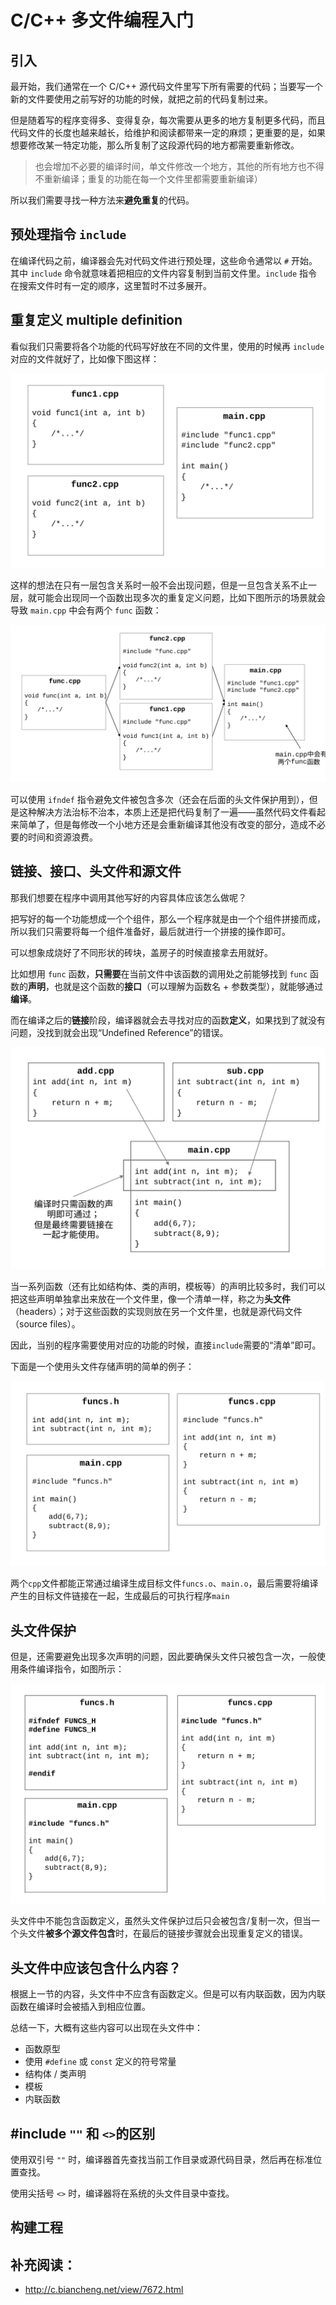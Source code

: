 # C/C++ 多文件编程入门

## 引入

最开始，我们通常在一个 C/C++ 源代码文件里写下所有需要的代码；当要写一个新的文件要使用之前写好的功能的时候，就把之前的代码复制过来。

但是随着写的程序变得多、变得复杂，每次需要从更多的地方复制更多代码，而且代码文件的长度也越来越长，给维护和阅读都带来一定的麻烦；更重要的是，如果想要修改某一特定功能，那么所复制了这段源代码的地方都需要重新修改。

>也会增加不必要的编译时间，单文件修改一个地方，其他的所有地方也不得不重新编译；重复的功能在每一个文件里都需要重新编译）

所以我们需要寻找一种方法来**避免重复**的代码。

## 预处理指令 `include`

在编译代码之前，编译器会先对代码文件进行预处理，这些命令通常以 `#` 开始。其中 `include` 命令就意味着把相应的文件内容复制到当前文件里。`include` 指令在搜索文件时有一定的顺序，这里暂时不过多展开。

## 重复定义 multiple definition

看似我们只需要将各个功能的代码写好放在不同的文件里，使用的时候再 `include` 对应的文件就好了，比如像下图这样：

![一层包含关系](multi-files-programming.assets/naive-including.svg)

这样的想法在只有一层包含关系时一般不会出现问题，但是一旦包含关系不止一层，就可能会出现同一个函数出现多次的重复定义问题，比如下图所示的场景就会导致 `main.cpp` 中会有两个 `func` 函数：

![两层包含关系](multi-files-programming.assets/multiple-definitions.svg)

可以使用 `ifndef` 指令避免文件被包含多次（还会在后面的头文件保护用到），但是这种解决方法治标不治本，本质上还是把代码复制了一遍——虽然代码文件看起来简单了，但是每修改一个小地方还是会重新编译其他没有改变的部分，造成不必要的时间和资源浪费。

## 链接、接口、头文件和源文件

那我们想要在程序中调用其他写好的内容具体应该怎么做呢？

把写好的每一个功能想成一个个组件，那么一个程序就是由一个个组件拼接而成，所以我们只需要将每一个组件准备好，最后就进行一个拼接的操作即可。

可以想象成烧好了不同形状的砖块，盖房子的时候直接拿去用就好。

比如想用 `func` 函数，**只需要**在当前文件中该函数的调用处之前能够找到 `func` 函数的**声明**，也就是这个函数的**接口**（可以理解为函数名 + 参数类型），就能够通过**编译**。

而在编译之后的**链接**阶段，编译器就会去寻找对应的函数**定义**，如果找到了就没有问题，没找到就会出现“Undefined Reference”的错误。

![link-together-to-use](multi-files-programming.assets/link-together-to-use.svg)

当一系列函数（还有比如结构体、类的声明，模板等）的声明比较多时，我们可以把这些声明单独拿出来放在一个文件里，像一个清单一样，称之为**头文件**（headers）；对于这些函数的实现则放在另一个文件里，也就是源代码文件（source files）。

因此，当别的程序需要使用对应的功能的时候，直接`include`需要的“清单”即可。

下面是一个使用头文件存储声明的简单的例子：

![using-headers](multi-files-programming.assets/using-headers.svg)

两个`cpp`文件都能正常通过编译生成目标文件`funcs.o`、`main.o`，最后需要将编译产生的目标文件链接在一起，生成最后的可执行程序`main`



## 头文件保护

但是，还需要避免出现多次声明的问题，因此要确保头文件只被包含一次，一般使用条件编译指令，如图所示：

![multi-files-programming-min-example](multi-files-programming.assets/multi-files-programming-min-example.svg)

头文件中不能包含函数定义，虽然头文件保护过后只会被包含/复制一次，但当一个头文件**被多个源文件包含**时，在最后的链接步骤就会出现重复定义的错误。



## 头文件中应该包含什么内容？

根据上一节的内容，头文件中不应含有函数定义。但是可以有内联函数，因为内联函数在编译时会被插入到相应位置。

总结一下，大概有这些内容可以出现在头文件中：

 - 函数原型
 - 使用 `#define` 或 `const` 定义的符号常量
 - 结构体 / 类声明 
 - 模板 
 - 内联函数

## #include `""` 和 `<>`的区别

使用双引号 `""` 时，编译器首先查找当前工作目录或源代码目录，然后再在标准位置查找。

使用尖括号 `<>` 时，编译器将在系统的头文件目录中查找。

##  构建工程





## 补充阅读：

- http://c.biancheng.net/view/7672.html
